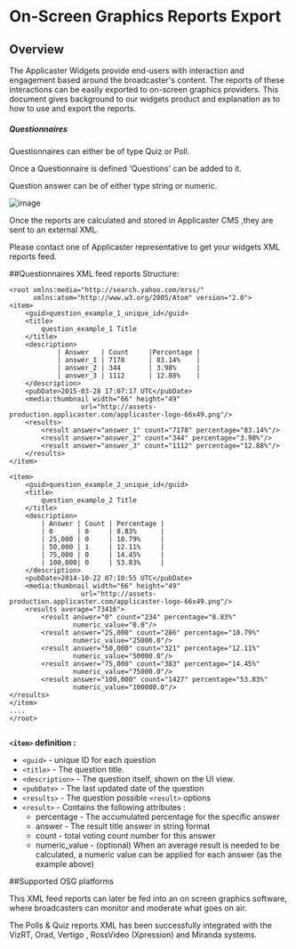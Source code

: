 # On-Screen Graphics Reports Export

## Overview

The Applicaster Widgets provide end-users with interaction and engagement based around
the broadcaster's content. The reports of these interactions can be easily exported to
on-screen graphics providers. This document gives background to our widgets product
and explanation as to how to use and export the reports. 

##### Questionnaires 

Questionnaires can either be of type Quiz or Poll.

Once a Questionnaire is defined 'Questions' can be added to it.

Question answer can be of either type string or numeric.     
 

![image](/assets/questionnaires-cms-ui.png) 

Once the reports are calculated and stored in Applicaster CMS ,they are sent to an external XML.

Please contact one of Applicaster representative to get your widgets XML reports feed.

##Questionnaires XML feed reports Structure: 

```
<root xmlns:media="http://search.yahoo.com/mrss/" 
	  xmlns:atom="http://www.w3.org/2005/Atom" version="2.0">
<item>
    <guid>question_example_1_unique_id</guid>
    <title>
        question_example_1 Title
    </title>
    <description>
            | Answer   | Count     |Percentage | 
            | answer_1 | 7178      | 83.14%    | 
            | answer_2 | 344       | 3.98%     | 
            | answer_3 | 1112      | 12.88%    | 
    </description>
    <pubDate>2015-03-28 17:07:17 UTC</pubDate>
    <media:thumbnail width="66" height="49" 
                  url="http://assets-production.applicaster.com/applicaster-logo-66x49.png"/>
    <results>
        <result answer="answer_1" count="7178" percentage="83.14%"/>
        <result answer="answer_2" count="344" percentage="3.98%"/>
        <result answer="answer_3" count="1112" percentage="12.88%"/>
    </results>
</item>

<item>
    <guid>question_example_2_unique_id</guid>
    <title>
        question_example_2 Title
    </title>
    <description>
        | Answer | Count | Percentage |
        | 0      | 0     | 8.83%      |
        | 25,000 | 0     | 10.79%     |
        | 50,000 | 1     | 12.11%     |
        | 75,000 | 0     | 14.45%     |
        | 100,000| 0     | 53.83%     |
    </description>
    <pubDate>2014-10-22 07:10:55 UTC</pubDate>
    <media:thumbnail width="66" height="49" 
                  url="http://assets-production.applicaster.com/applicaster-logo-66x49.png"/>
    <results average="73416">
        <result answer="0" count="234" percentage="8.83%" 
                numeric_value="0.0"/>
        <result answer="25,000" count="286" percentage="10.79%"
                numeric_value="25000.0"/>
        <result answer="50,000" count="321" percentage="12.11%" 
                numeric_value="50000.0"/>
        <result answer="75,000" count="383" percentage="14.45%" 
                numeric_value="75000.0"/>
        <result answer="100,000" count="1427" percentage="53.83%" 
                numeric_value="100000.0"/>
</results>
</item>
....
</root>


```


**`<item>` definition :**


* `<guid>` - unique ID for each question
* `<title>` - The question title.
* `<description>` - The question itself, shown on the UI view.
* `<pubDate>` - The last updated date of the question
* `<results>` - The question possible `<result>` options 
* `<result>` - Contains the following attributes :
	* percentage - 	The accumulated percentage for the specific answer
	* answer - The result title answer in string format 
	* count - total voting count number for this answer
	* numeric_value - (optional) When an average result is needed to be calculated, a numeric value can be applied for each answer (as the example above)


##Supported OSG platforms 


This XML feed reports can later be fed into an on screen graphics software, where broadcasters can monitor and moderate what goes on air.

The Polls & Quiz reports XML has been successfully integrated with the VizRT, Orad, Vertigo  , RossVideo (Xpression) and Miranda systems.

